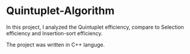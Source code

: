 # Quintuplet-Algorithm

In this project, I analyzed the Quintuplet efficiency, compare to Selection efficiency and Insertion-sort efficiency.

The project was written in C++ languge.

